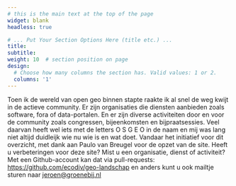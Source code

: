 ```yaml
---
# this is the main text at the top of the page
widget: blank
headless: true

# ... Put Your Section Options Here (title etc.) ...
title: 
subtitle:
weight: 10  # section position on page
design:
  # Choose how many columns the section has. Valid values: 1 or 2.
  columns: '1'
---
```


Toen ik de wereld van open geo binnen stapte raakte ik al snel de weg kwijt in de actieve community. Er zijn organisaties die diensten aanbieden zoals software, fora of data-portalen. En er zijn diverse activiteiten door en voor de community zoals congressen, bijeenkomsten en bijpraatsessies. Veel daarvan heeft wel iets met de letters O S G E O in de naam en mij was lang niet altijd duidleijk wie nu wie is en wat doet. Vandaar het initiatief voor dit overzicht, met dank aan Paulo van Breugel voor de opzet van de site.
Heeft u verbeteringen voor deze site? Mist u een organisatie, dienst of activiteit? Met een Github-account kan dat via pull-requests: https://github.com/ecodiv/geo-landschap en anders kunt u ook mailtje sturen naar jeroen@groenebij.nl
